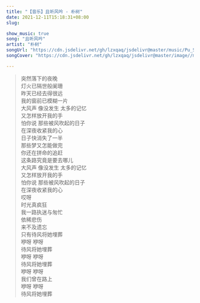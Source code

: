 ```yaml
---
title: "【音乐】且听风吟 - 朴树"
date: 2021-12-11T15:18:31+08:00
slug: 

show_music: true
song: "且听风吟"
artist: "朴树"
songUrl: "https://cdn.jsdelivr.net/gh/lzxqaq/jsdelivr@master/music/Pu_Shu_Hear_The_Wind_Sing.mp3"
songCover: "https://cdn.jsdelivr.net/gh/lzxqaq/jsdelivr@master/image//music/pushu.jpg"

---
```


> 突然落下的夜晚  
> 灯火已隔世般阑珊  
> 昨天已经去得很远  
> 我的窗前已模糊一片  
> 大风声 像没发生 太多的记忆  
> 又怎样放开我的手  
> 怕你说 那些被风吹起的日子  
> 在深夜收紧我的心  
> 日子快消失了一半  
> 那些梦又怎能做完  
> 你还在拼命的追赶  
> 这条路究竟是要去哪儿  
> 大风声 像没发生 太多的记忆  
> 又怎样放开我的手  
> 怕你说 那些被风吹起的日子  
> 在深夜收紧我的心  
> 哎呀  
> 时光真疯狂  
> 我一路执迷与匆忙  
> 依稀悲伤  
> 来不及遗忘     
> 只有待风将她埋葬  
> 咿呀 咿呀  
> 待风将她埋葬  
> 咿呀 咿呀  
> 待风将她埋葬  
> 咿呀 咿呀  
> 我们曾在路上  
> 咿呀 咿呀  
> 待风将她埋葬  